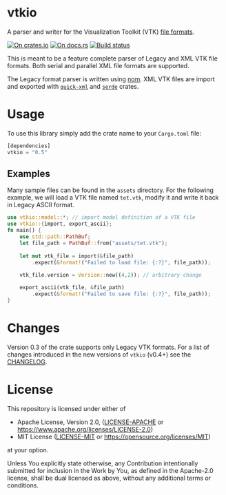 # vtkio

A parser and writer for the Visualization Toolkit (VTK) [file
formats](https://lorensen.github.io/VTKExamples/site/VTKFileFormats/).

[![On crates.io](https://img.shields.io/crates/v/vtkio.svg)](https://crates.io/crates/vtkio)
[![On docs.rs](https://docs.rs/vtkio/badge.svg)](https://docs.rs/vtkio/)
[![Build status](https://travis-ci.org/elrnv/vtkio.svg?branch=master)](https://travis-ci.org/elrnv/vtkio)

This is meant to be a feature complete parser of Legacy and XML VTK file formats. Both serial and
parallel XML file formats are supported.

The Legacy format parser is written using [nom](https://crates.io/crates/nom).
XML VTK files are import and exported with [`quick-xml`](https://crates.io/crates/quick-xml) and [`serde`](https://crates.io/crates/serde) crates.

# Usage

To use this library simply add the crate name to your `Cargo.toml` file:

```rust
[dependencies]
vtkio = "0.5"
```

## Examples

Many sample files can be found in the `assets` directory. For the following example, we
will load a VTK file named `tet.vtk`, modify it and write it back in Legacy ASCII format.

```rust
use vtkio::model::*; // import model definition of a VTK file
use vtkio::{import, export_ascii};
fn main() {
    use std::path::PathBuf;
    let file_path = PathBuf::from("assets/tet.vtk");
    
    let mut vtk_file = import(&file_path)
        .expect(&format!("Failed to load file: {:?}", file_path));
    
    vtk_file.version = Version::new((4,2)); // arbitrary change

    export_ascii(vtk_file, &file_path)
        .expect(&format!("Failed to save file: {:?}", file_path));
}
```

# Changes

Version 0.3 of the crate supports only Legacy VTK formats. For a list of changes
introduced in the new versions of `vtkio` (v0.4+) see the [CHANGELOG](CHANGELOG.md).

# License

This repository is licensed under either of

 * Apache License, Version 2.0, ([LICENSE-APACHE](LICENSE-APACHE) or https://www.apache.org/licenses/LICENSE-2.0)
 * MIT License ([LICENSE-MIT](LICENSE-MIT) or https://opensource.org/licenses/MIT)

at your option.

Unless You explicitly state otherwise, any Contribution intentionally submitted for inclusion in
the Work by You, as defined in the Apache-2.0 license, shall be dual licensed as above, without
any additional terms or conditions.
